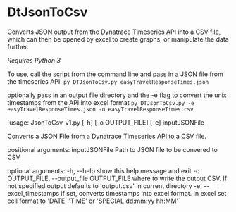 # DtJsonToCsv
Converts JSON output from the Dynatrace Timeseries API into a CSV file, which can then be opened by excel to create graphs, or manipulate the data further. 

_Requires Python 3_

To use, call the script from the command line and pass in a JSON file from the timeseries API:
`py DTJsonToCsv.py easyTravelResponseTimes.json`

optionally pass in an output file directory and the -e flag to convert the unix timestamps from the API into excel format
`py DTJsonToCsv.py -e easyTravelResponseTimes.json -o easyTravelResponseTimes.csv`


`usage: JsonToCsv-v1.py [-h] [-o OUTPUT_FILE] [-e] inputJSONFile

Converts a JSON File from a Dynatrace Timeseries API to a CSV file.

positional arguments:
  inputJSONFile         Path to JSON file to be convered to CSV

optional arguments:
  -h, --help            show this help message and exit
  -o OUTPUT_FILE, --output_file OUTPUT_FILE
                        where to write the output CSV. If not specified output
                        defaults to 'output.csv' in current directory
  -e, --excel_timestamps
                        if set, converts timestamps into excel format. In
                        excel set cell format to 'DATE' 'TIME' or 'SPECIAL
                        dd:mm:yy hh:MM'`
